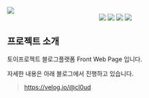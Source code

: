<img src="https://capsule-render.vercel.app/api?type=waving&color=auto&height=200&section=header&text=vlo-front&fontSize=90" />

<div align="center">
	<img src="https://img.shields.io/badge/Typescript-3178C6?style=flat&logo=Typescript&logoColor=white" />
	<img src="https://img.shields.io/badge/Vite-646CFF?style=flat&logo=vite&logoColor=white" />
	<img src="https://img.shields.io/badge/vue.js-4FC08D?style=flat&logo=vue.js&logoColor=white" />
	<img src="https://img.shields.io/badge/SCSS-CC6699?style=flat&logo=Sass&logoColor=white" />
</div>

## 프로젝트 소개

토이프로젝트 블로그플랫폼 Front Web Page 입니다.

자세한 내용은 아래 블로그에서 진행하고 있습니다.

> https://velog.io/@cl0ud
